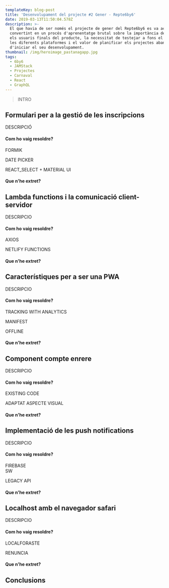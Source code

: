 ```yaml
---
templateKey: blog-post
title: 'Desenvolupament del projecte #2 Gener - Repte6by6'
date: 2019-03-13T11:50:04.578Z
description: >-
  El que havia de ser només el projecte de gener del Repte6by6 es va acabar
  convertint en un procés d'aprenentatge brutal sobre la importància de conèixer
  els usuaris finals del producte, la necessitat de testejar a fons el codi en
  les diferents plataformes i el valor de planificar els projectes abans
  d'iniciar el seu desenvolupament.
thumbnail: /img/heroimage_pastanagapp.jpg
tags:
  - 6by6
  - JAMStack
  - Projectes
  - Carnaval
  - React
  - GraphQL
---
```

> INTRO

## Formulari per a la gestió de les inscripcions

DESCRIPCIÓ

#### Com ho vaig resoldre?

FORMIK

DATE PICKER

REACT_SELECT + MATERIAL UI

#### Que n'he extret?



## Lambda functions i la comunicació client-servidor

DESCRIPCIO

#### Com ho vaig resoldre?

AXIOS

NETLIFY FUNCTIONS

#### Que n'he extret?



## Característiques per a ser una PWA 

DESCRIPCIO

#### Com ho vaig resoldre?

TRACKING WITH ANALYTICS

MANIFEST

OFFLINE

#### Que n'he extret?



## Component compte enrere

DESCRIPCIO

#### Com ho vaig resoldre?

EXISTING CODE

ADAPTAT ASPECTE VISUAL

#### Que n'he extret?



## Implementació de les push notifications

DESCRIPCIO

#### Com ho vaig resoldre?

FIREBASE\
SW

LEGACY API

#### Que n'he extret?



## Localhost amb el navegador safari

DESCRIPCIO

#### Com ho vaig resoldre?

LOCALFORASTE

RENUNCIA

#### Que n'he extret?



## Conclusions
